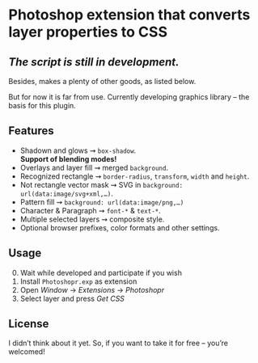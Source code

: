 # Photoshop extension that converts layer properties to CSS

## _The script is still in development._

Besides, makes a plenty of other goods, as listed below.

But for now it is far from use. Currently developing graphics library – the basis for this plugin.

## Features
* Shadown and glows ⇝ `box-shadow`. <br/>**Support of blending modes!**
* Overlays and layer fill ⇝ merged `background`.
* Recognized rectangle ⇝ `border-radius`, `transform`, `width` and `height`.
* Not rectangle vector mask ⇝ SVG in `background: url(data:image/svg+xml,…)`.
* Pattern fill ⇝ `background: url(data:image/png,…)`
* Character & Paragraph ⇝ `font-*` & `text-*`.
* Multiple selected layers ⇝ composite style.
* Optional browser prefixes, color formats and other settings.

## Usage

0. Wait while developed and participate if you wish
1. Install `Photoshopr.exp` as extension
2. Open _Window_ → _Extensions_ → _Photoshopr_
3. Select layer and press _Get CSS_

## License
I didn’t think about it yet. So, if you want to take it for free – you’re welcomed!
